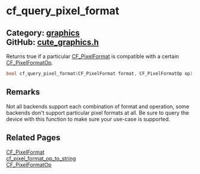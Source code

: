 [](../header.md ':include')

# cf_query_pixel_format

Category: [graphics](https://github.com/RandyGaul/cute_framework/blob/master/docs/api_reference?id=graphics)  
GitHub: [cute_graphics.h](https://github.com/RandyGaul/cute_framework/blob/master/include/cute_graphics.h)  
---

Returns true if a particular [CF_PixelFormat](https://github.com/RandyGaul/cute_framework/blob/master/docs/graphics/cf_pixelformat.md) is compatible with a certain [CF_PixelFormatOp](https://github.com/RandyGaul/cute_framework/blob/master/docs/graphics/cf_pixelformatop.md).

```cpp
bool cf_query_pixel_format(CF_PixelFormat format, CF_PixelFormatOp op);
```

## Remarks

Not all backends support each combination of format and operation, some backends don't support particular pixel formats at all.
Be sure to query the device with this function to make sure your use-case is supported.

## Related Pages

[CF_PixelFormat](https://github.com/RandyGaul/cute_framework/blob/master/docs/graphics/cf_pixelformat.md)  
[cf_pixel_format_op_to_string](https://github.com/RandyGaul/cute_framework/blob/master/docs/graphics/cf_pixel_format_op_to_string.md)  
[CF_PixelFormatOp](https://github.com/RandyGaul/cute_framework/blob/master/docs/graphics/cf_pixelformatop.md)  

